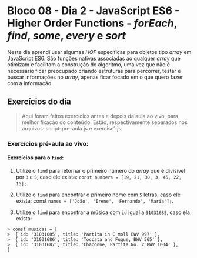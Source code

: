 # Bloco 08 - Dia 2 - JavaScript ES6 - Higher Order Functions - *forEach*, *find*, *some*, *every* e *sort*

Neste dia aprendi usar algumas *HOF* específicas para objetos tipo *array* em JavaScript ES6. São funções nativas associadas ao qualquer *array* que otimizam e facilitam a construção do algoritmo, uma vez que não é necessário ficar preocupado criando estruturas para percorrer, testar e buscar informações no *array*, apenas ficar focado em o que quero fazer com a informação.

## Exercícios do dia

> Aqui foram feitos exercícios antes e depois da aula ao vivo, para melhor fixação do conteúdo. Estão, respectivamente separados nos arquivos: script-pre-aula.js e exercise1.js.

### Exercícios pré-aula ao vivo:

#### Exercícios para o `find`:

1. Utilize o `find` para retornar o primeiro número do *array* que é divisível por `3` e `5`, caso ele exista: `const numbers = [19, 21, 30, 3, 45, 22, 15];`.

2. Utilize o `find` para encontrar o primeiro nome com `5` letras, caso ele exista: const `names = ['João', 'Irene', 'Fernando', 'Maria'];`.

3. Utilize o `find` para encontrar a música com `id` igual a `31031685`, caso ela exista:
```
> const musicas = [
>  { id: '31031685', title: 'Partita in C moll BWV 997' },
>  { id: '31031686', title: 'Toccata and Fugue, BWV 565' },
>  { id: '31031687', title: 'Chaconne, Partita No. 2 BWV 1004' },
]
```